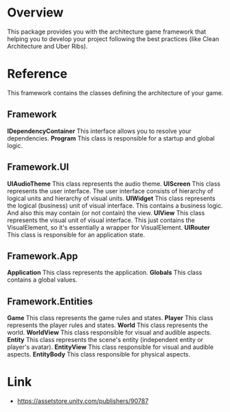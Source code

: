 # Overview
This package provides you with the architecture game framework that helping you to develop your project following the best practices (like Clean Architecture and Uber Ribs).

# Reference
This framework contains the classes defining the architecture of your game.

## Framework
**IDependencyContainer**
This interface allows you to resolve your dependencies.
**Program**
This class is responsible for a startup and global logic.

## Framework.UI
**UIAudioTheme**
This class represents the audio theme.
**UIScreen**
This class represents the user interface.
The user interface consists of hierarchy of logical units and hierarchy of visual units.
**UIWidget**
This class represents the logical (business) unit of visual interface.
This contains a business logic. And also this may contain (or not contain) the view.
**UIView**
This class represents the visual unit of visual interface.
This just contains the VisualElement, so it's essentially a wrapper for VisualElement.
**UIRouter**
This class is responsible for an application state.

## Framework.App
**Application**
This class represents the application.
**Globals**
This class contains a global values.

## Framework.Entities
**Game**
This class represents the game rules and states.
**Player**
This class represents the player rules and states.
**World**
This class represents the world.
**WorldView**
This class responsible for visual and audible aspects.
**Entity**
This class represents the scene's entity (independent entity or player's avatar).
**EntityView**
This class responsible for visual and audible aspects.
**EntityBody**
This class responsible for physical aspects.

# Link
- https://assetstore.unity.com/publishers/90787
